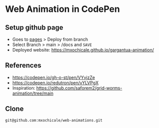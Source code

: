 # Web Animation in CodePen

## Setup github page
* Goes to [pages](https://github.com/mxochicale/gargantua-animation/settings/pages) > Deploy from branch
* Select Branch > main > /docs and `SAVE`
* Deployed website: https://mxochicale.github.io/gargantua-animation/

## References
* https://codepen.io/gh-o-st/pen/VYvjzZe
* https://codepen.io/redutron/pen/vYLVPgX
* Inspiration: https://github.com/saforem2/grid-worms-animation/tree/main

## Clone 
```bash
git@github.com:mxochicale/web-animations.git
```
